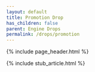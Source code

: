 ```yaml
---
layout: default
title: Promotion Drop
has_children: false
parent: Engine Drops
permalink: /drops/promotion
---
```


{% include page_header.html %}

{% include stub_article.html %}